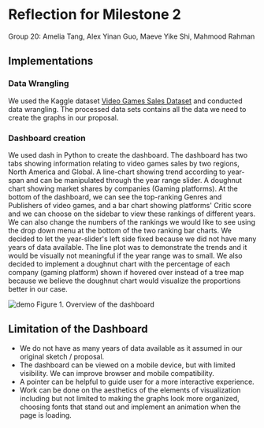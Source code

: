 # Reflection for Milestone 2
Group 20: Amelia Tang, Alex Yinan Guo, Maeve Yike Shi, Mahmood Rahman

## Implementations 

### Data Wrangling 

We used the Kaggle dataset [Video Games Sales Dataset](https://www.kaggle.com/sidtwr/videogames-sales-dataset?select=Video_Games_Sales_as_at_22_Dec_2016.csv) and conducted data wrangling. The processed data sets contains all the data we need to create the graphs in our proposal. 

### Dashboard creation

We used dash in Python to create the dashboard. The dashboard has two tabs showing information relating to video games sales by two regions, North America and Global. A line-chart showing trend according to year-span and can be manipulated through the year range slider. A doughnut chart showing market shares by companies (Gaming platforms). At the bottom of the dashboard, we can see the top-ranking Genres and Publishers of video games, and a bar chart showing platforms' Critic score and we can choose on the sidebar to view these rankings of different years. We can also change the numbers of the rankings we would like to see using the drop down menu at the bottom of the two ranking bar charts. We decided to let the year-slider's left side fixed because we did not have many years of data available. The line plot was to demonstrate the trends and it would be visually not meaningful if the year range was to small. We also decided to implement a doughnut chart with the percentage of each company (gaming platform) shown if hovered over instead of a tree map because we believe the doughnut chart would visualize the proportions better in our case.  

![demo](../src/fig/demo.gif)
  Figure 1. Overview of the dashboard
</p>

## Limitation of the Dashboard
- We do not have as many years of data available as it assumed in our original sketch / proposal.     
- The dashboard can be viewed on a mobile device, but with limited visibility. We can improve browser and mobile compatibility. 
- A pointer can be helpful to guide user for a more interactive experience. 
- Work can be done on the aesthetics of the elements of visualization including but not limited to making the graphs look more organized, choosing fonts that stand out and implement an animation when the page is loading. 
